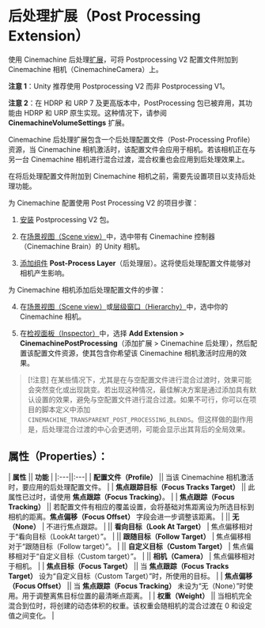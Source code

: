 # 后处理扩展（Post Processing Extension）

使用 Cinemachine 后处理[扩展](concept-procedural-motion.md#extensions)，可将 Postprocessing V2 配置文件附加到 Cinemachine 相机（CinemachineCamera）上。

**注意 1**：Unity 推荐使用 Postprocessing V2 而非 Postprocessing V1。

**注意 2**：在 HDRP 和 URP 7 及更高版本中，PostProcessing 包已被弃用，其功能由 HDRP 和 URP 原生实现。这种情况下，请参阅 **CinemachineVolumeSettings** 扩展。

Cinemachine 后处理扩展包含一个后处理配置文件（Post-Processing Profile）资源，当 Cinemachine 相机激活时，该配置文件会应用于相机。若该相机正在与另一台 Cinemachine 相机进行混合过渡，混合权重也会应用到后处理效果上。


在将后处理配置文件附加到 Cinemachine 相机之前，需要先设置项目以支持后处理功能。

为 Cinemachine 配置使用 Post Processing V2 的项目步骤：

1. [安装](https://docs.unity3d.com/Packages/com.unity.package-manager-ui@latest/index.html) Postprocessing V2 包。

2. 在[场景视图（Scene view）](https://docs.unity3d.com/Manual/UsingTheSceneView.html)中，选中带有 Cinemachine 控制器（Cinemachine Brain）的 Unity 相机。

3. [添加组件](https://docs.unity3d.com/Manual/UsingComponents.html) **Post-Process Layer**（后处理层）。这将使后处理配置文件能够对相机产生影响。


为 Cinemachine 相机添加后处理配置文件的步骤：

4. 在[场景视图（Scene view）](https://docs.unity3d.com/Manual/UsingTheSceneView.html)或[层级窗口（Hierarchy）](https://docs.unity3d.com/Manual/Hierarchy.html)中，选中你的 Cinemachine 相机。

5. 在[检视面板（Inspector）](https://docs.unity3d.com/Manual/UsingTheInspector.html)中，选择 **Add Extension > CinemachinePostProcessing**（添加扩展 > Cinemachine 后处理），然后配置该配置文件资源，使其包含你希望该 Cinemachine 相机激活时应用的效果。


> [!注意]
> 在某些情况下，尤其是在与空配置文件进行混合过渡时，效果可能会突然变化或出现跳变。若出现这种情况，最佳解决方案是通过添加具有默认设置的效果，避免与空配置文件进行混合过渡。如果不可行，你可以在项目的脚本定义中添加 `CINEMACHINE_TRANSPARENT_POST_PROCESSING_BLENDS`。但这样做的副作用是，后处理混合过渡的中心会更透明，可能会显示出其背后的全局效果。


## 属性（Properties）：

| **属性** || **功能** |
|:---||:---|
| **配置文件（Profile）** || 当该 Cinemachine 相机激活时，要应用的后处理配置文件。 |
| **焦点跟踪目标（Focus Tracks Target）** || 此属性已过时，请使用 **焦点跟踪（Focus Tracking）**。 |
| **焦点跟踪（Focus Tracking）** || 若配置文件有相应的覆盖设置，会将基础对焦距离设为所选目标到相机的距离。**焦点偏移（Focus Offset）** 字段会进一步调整该距离。 |
|| **无（None）** | 不进行焦点跟踪。 |
|| **看向目标（Look At Target）** | 焦点偏移相对于“看向目标（LookAt target）”。 |
|| **跟随目标（Follow Target）** | 焦点偏移相对于“跟随目标（Follow target）”。 |
|| **自定义目标（Custom Target）** | 焦点偏移相对于“自定义目标（Custom target）”。 |
|| **相机（Camera）** | 焦点偏移相对于相机。 |
| **焦点目标（Focus Target）** || 当 **焦点跟踪（Focus Tracks Target）** 设为“自定义目标（Custom Target）”时，所使用的目标。 |
| **焦点偏移（Focus Offset）** || 当 **焦点跟踪（Focus Tracking）** 未设为“无（None）”时使用。用于调整离焦目标位置的最清晰点距离。 |
| **权重（Weight）** || 当相机完全混合到位时，将创建的动态体积的权重。该权重会随相机的混合过渡在 0 和设定值之间变化。 |